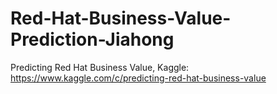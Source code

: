 # Red-Hat-Business-Value-Prediction-Jiahong
Predicting Red Hat Business Value, Kaggle: https://www.kaggle.com/c/predicting-red-hat-business-value
